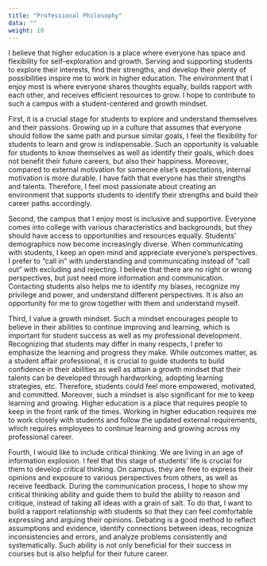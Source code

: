 ```yaml
---
title: "Professional Philosophy" 
data: ""
weight: 10
---
```

I believe that higher education is a place where everyone has space and flexibility for self-exploration and growth. Serving and supporting students to explore their interests, find their strengths, and develop their plenty of possibilities inspire me to work in higher education. The environment that I enjoy most is where everyone shares thoughts equally, builds rapport with each other, and receives efficient resources to grow. I hope to contribute to such a campus with a student-centered and growth mindset.


First, it is a crucial stage for students to explore and understand themselves and their passions. Growing up in a culture that assumes that everyone should follow the same path and pursue similar goals, I feel the flexibility for students to learn and grow is indispensable. Such an opportunity is valuable for students to know themselves as well as identify their goals, which does not benefit their future careers, but also their happiness. Moreover, compared to external motivation for someone else’s expectations, internal motivation is more durable. I have faith that everyone has their strengths and talents. Therefore, I feel most passionate about creating an environment that supports students to identify their strengths and build their career paths accordingly. 


Second, the campus that I enjoy most is inclusive and supportive. Everyone comes into college with various characteristics and backgrounds, but they should have access to opportunities and resources equally. Students’ demographics now become increasingly diverse. When communicating with students, I keep an open mind and appreciate everyone’s perspectives. I prefer to “call in” with understanding and communicating instead of “call out” with excluding and rejecting. I believe that there are no right or wrong perspectives, but just need more information and communication. Contacting students also helps me to identify my biases, recognize my privilege and power, and understand different perspectives. It is also an opportunity for me to grow together with them and understand myself.


Third, I value a growth mindset. Such a mindset encourages people to believe in their abilities to continue improving and learning, which is important for student success as well as my professional development. Recognizing that students may differ in many respects, I prefer to emphasize the learning and progress they make. While outcomes matter, as a student affair professional, it is crucial to guide students to build confidence in their abilities as well as attain a growth mindset that their talents can be developed through hardworking, adopting learning strategies, etc. Therefore, students could feel more empowered, motivated, and committed. Moreover, such a mindset is also significant for me to keep learning and growing. Higher education is a place that requires people to keep in the front rank of the times.  Working in higher education requires me to work closely with students and follow the updated external requirements, which requires employees to continue learning and growing across my professional career. 


Fourth, I would like to include critical thinking. We are living in an age of information explosion. I feel that this stage of students’ life is crucial for them to develop critical thinking. On campus, they are free to express their opinions and exposure to various perspectives from others, as well as receive feedback. During the communication process, I hope to show my critical thinking ability and guide them to build the ability to reason and critique, instead of taking all ideas with a grain of salt. To do that, I want to build a rapport relationship with students so that they can feel comfortable expressing and arguing their opinions. Debating is a good method to reflect assumptions and evidence, identify connections between ideas, recognize inconsistencies and errors, and analyze problems consistently and systematically. Such ability is not only beneficial for their success in courses but is also helpful for their future career. 
